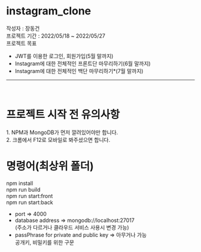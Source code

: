 # instagram_clone

작성자 : 장동건 <br/>
프로젝트 기간 : 2022/05/18 ~ 2022/05/27 <br/>
프로젝트 목표

<ul>
    <li>JWT를 이용한 로그인, 회원가입(5월 말까지)</li>
    <li>Instagram에 대한 전체적인 프론트단 마무리하기(6월 말까지)</li>
    <li>Instagram에 대한 전체적인 백단 마무리하기*(7월 말까지)</li>
</ul>
<hr /><br/>
<h1>
    프로젝트 시작 전 유의사항
</h1>
1. NPM과 MongoDB가 먼저 깔려있어야만 합니다.<br/>
2. 크롬에서 F12로 모바일로 봐주셨으면 합니다.

<h1>
    명령어(최상위 폴더)
</h1>
    npm install<br/>
    npm run build<br/>
    npm run start:front<br>
    npm run start:back<br>
    <ul>
        <li> port => 4000 </li>
        <li> database address => mongodb://localhost:27017 <br/>
            (주소가 다르거나  클라우드 서비스 사용시 변경 가능)
        </li>
        <li> passPhrase for private and public key => 아무거나 가능 <br/>
            공개키, 비밀키를 위한 구문
        </li>
